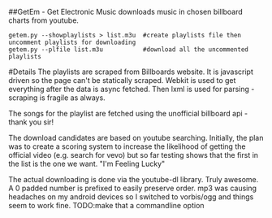 ##GetEm - Get Electronic Music
downloads music in chosen billboard charts from youtube.

```
getem.py --showplaylists > list.m3u  #create playlists file then uncomment playlists for downloading
getem.py --plfile list.m3u           #download all the uncommented playlists
```

#Details
The playlists are scraped from Billboards website.  It is javascript driven so the page can't be statically scraped.
Webkit is used to get everything after the data is async fetched.  Then lxml is used for parsing - scraping is fragile
as always.
  
The songs for the playlist are fetched using the unofficial billboard api - thank you sir!
  
The download candidates are based on youtube searching.  Initially, the plan was to create a scoring system to increase
the likelihood of getting the official video (e.g. search for vevo) but so far testing shows that the first in the list
is the one we want. "I'm Feeling Lucky"
  
The actual downloading is done via the youtube-dl library.  Truly awesome.
A 0 padded number is prefixed to easily preserve order.
mp3 was causing headaches on my android devices so I switched to vorbis/ogg and things seem to work fine.
TODO:make that a commandline option
